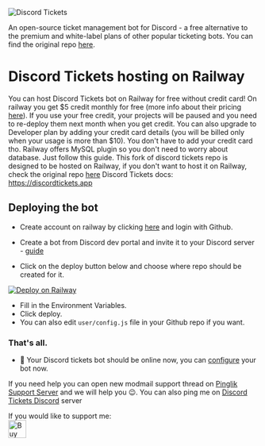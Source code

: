 

![Discord Tickets](https://img.eartharoid.me/insecure/plain/https://static.eartharoid.me/discord-tickets/logo/wordmark/gradient.png@png)

An open-source ticket management bot for Discord - a free alternative to the premium and white-label plans of other popular ticketing bots. You can find the original repo [here](https://github.com/discord-tickets/bot).




# Discord Tickets hosting on Railway

You can host Discord Tickets bot on Railway for free without credit card! On railway you get $5 credit monthly for free (more info about their pricing [here](https://railway.app/pricing)). If you use your free credit, your projects will be paused and you need to re-deploy them next month when you get credit. You can also upgrade to Developer plan by adding your credit card details (you will be billed only when your usage is more than $10). You don't have to add your credit card tho. Railway offers MySQL plugin so you don't need to worry about database.
Just follow this guide. This fork of discord tickets repo is designed to be hosted on Railway, if you don't want to host it on Railway, check the original repo [here](https://github.com/discord-tickets/bot/)
Discord Tickets docs: https://discordtickets.app


 ## Deploying the bot
 - Create account on railway by clicking [here](https://railway.app?referralCode=YEuzh9) and login with Github.
- Create a bot from Discord dev portal and invite it to your Discord server - [guide](https://discordtickets.app/getting-your-bot-token/)

- Click on the deploy button below and choose where repo should be created for it.

[![Deploy on Railway](https://railway.app/button.svg)](https://railway.app/new/template?template=https%3A%2F%2Fgithub.com%2FAnonDev-org%2Fdiscord_tickets-bot-railway&plugins=mysql&envs=DISCORD_TOKEN%2CDB_TYPE%2CDB_ENCRYPTION_KEY%2CDB_TABLE_PREFIX&DISCORD_TOKENDesc=Your+Discord+bot+token&DB_TYPEDesc=Database+type%2C+keep+it+mysql%2C+railway+has+MySQL+plugin+for+it&DB_ENCRYPTION_KEYDesc=Random+code%2C+you+can+use+UUID+v4%2C+generate+new+here+-+https%3A%2F%2Fuuidonline.com%2F&DB_TABLE_PREFIXDesc=Database+table+prefix%2C+you+can+keep+it+as+it+is&DB_TYPEDefault=mysql&DB_ENCRYPTION_KEYDefault=b0762405-0500-40ed-b151-711b1fb0123c&DB_TABLE_PREFIXDefault=dsctickets_&referralCode=YEuzh9)

 -  Fill in the Environment Variables.
 - Click deploy.
 - You can also edit `user/config.js` file in your Github repo if you want.



### That's all.
- 🎉 Your Discord tickets bot should be online now, you can  [configure](https://discordtickets.app/configuration/categories/) your bot now.


If you need help you can open new modmail support thread on [Pinglik Support Server](https://pinglik.eu/support) and we will help you 😉. You can also ping me on [Discord Tickets Discord](https://discord.gg/nMrWd8aZaP) server

If you would like to support me:<br>
<a href='https://ko-fi.com/J3J72WPRC' target='__blank'><img height='36' style='border:0px;height:36px;' src='https://cdn.ko-fi.com/cdn/kofi2.png?v=2' border='0' alt='Buy Me a Coffee at ko-fi.com' /></a>
